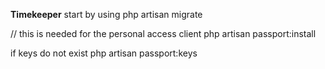 **Timekeeper**
start by using
php artisan migrate

// this is needed for the personal access client
php artisan passport:install

if keys do not exist
php artisan passport:keys
